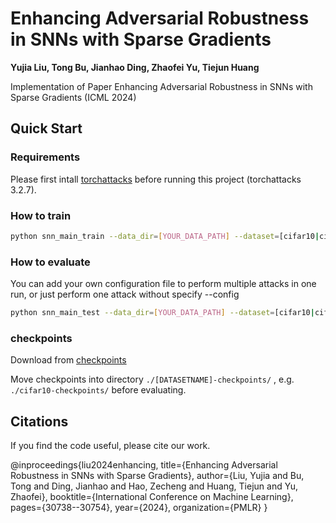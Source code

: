 # Enhancing Adversarial Robustness in SNNs with Sparse Gradients 
**Yujia Liu, Tong Bu, Jianhao Ding, Zhaofei Yu, Tiejun Huang**

Implementation of Paper Enhancing Adversarial Robustness in SNNs with Sparse Gradients
(ICML 2024)

## Quick Start
### Requirements
Please first intall [torchattacks](https://pypi.org/project/torchattacks/) before running this project (torchattacks 3.2.7).

### How to train
```bash
python snn_main_train --data_dir=[YOUR_DATA_PATH] --dataset=[cifar10|cifar100] --lamb=[Sparsity_Coefficient_Parameter] --model=[vgg11|wrn16]
```

### How to evaluate
You can add your own configuration file to perform multiple attacks in one run, or just perform one attack without specify --config
```bash
python snn_main_test --data_dir=[YOUR_DATA_PATH] --dataset=[cifar10|cifar100] --identifier=[FILENAME_TOBE_EVALUATED] --model=[vgg11|wrn16] --config=[JSON FILE NAME]
```

### checkpoints
Download from [checkpoints](https://drive.google.com/drive/folders/196nQUljY01lCV5LYlgx-f5MK366uIId2?usp=sharing)

Move checkpoints into directory `./[DATASETNAME]-checkpoints/` , e.g. `./cifar10-checkpoints/` before evaluating.

## Citations
If you find the code useful, please cite our work.

@inproceedings{liu2024enhancing,
  title={Enhancing Adversarial Robustness in SNNs with Sparse Gradients},
  author={Liu, Yujia and Bu, Tong and Ding, Jianhao and Hao, Zecheng and Huang, Tiejun and Yu, Zhaofei},
  booktitle={International Conference on Machine Learning},
  pages={30738--30754},
  year={2024},
  organization={PMLR}
}
